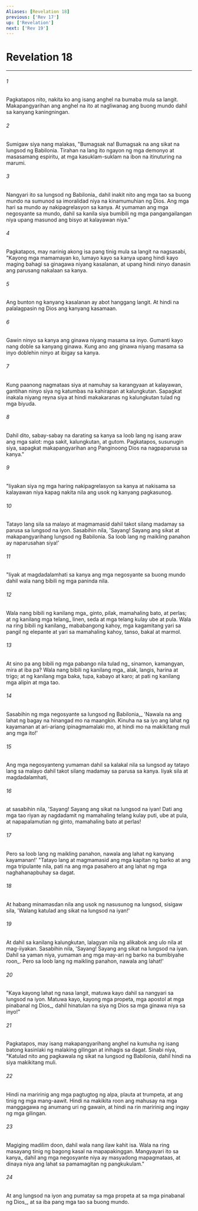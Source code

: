 ```yaml
---
Aliases: [Revelation 18]
previous: ['Rev 17']
up: ['Revelation']
next: ['Rev 19']
---
```

# Revelation 18

***






















###### 1 










Pagkatapos nito, nakita ko ang isang anghel na bumaba mula sa langit. Makapangyarihan ang anghel na ito at nagliwanag ang buong mundo dahil sa kanyang kaningningan. 





















###### 2 










Sumigaw siya nang malakas, "Bumagsak na! Bumagsak na ang sikat na lungsod ng Babilonia. Tirahan na lang ito ngayon ng mga demonyo at masasamang espiritu, at mga kasuklam-suklam na ibon na itinuturing na marumi. 





















###### 3 










Nangyari ito sa lungsod ng Babilonia_ dahil inakit nito ang mga tao sa buong mundo na sumunod sa imoralidad niya na kinamumuhian ng Dios. Ang mga hari sa mundo ay nakipagrelasyon sa kanya. At yumaman ang mga negosyante sa mundo, dahil sa kanila siya bumibili ng mga pangangailangan niya upang masunod ang bisyo at kalayawan niya." 





















###### 4 










Pagkatapos, may narinig akong isa pang tinig mula sa langit na nagsasabi, "Kayong mga mamamayan ko, lumayo kayo sa kanya upang hindi kayo maging bahagi sa ginagawa niyang kasalanan, at upang hindi ninyo danasin ang parusang nakalaan sa kanya. 





















###### 5 










Ang bunton ng kanyang kasalanan ay abot hanggang langit. At hindi na palalagpasin ng Dios ang kanyang kasamaan. 





















###### 6 










Gawin ninyo sa kanya ang ginawa niyang masama sa inyo. Gumanti kayo nang doble sa kanyang ginawa. Kung ano ang ginawa niyang masama sa inyo doblehin ninyo at ibigay sa kanya. 





















###### 7 










Kung paanong nagmataas siya at namuhay sa karangyaan at kalayawan, gantihan ninyo siya ng katumbas na kahirapan at kalungkutan. Sapagkat inakala niyang reyna siya at hindi makakaranas ng kalungkutan tulad ng mga biyuda. 





















###### 8 










Dahil dito, sabay-sabay na darating sa kanya sa loob lang ng isang araw ang mga salot: mga sakit, kalungkutan, at gutom. Pagkatapos, susunugin siya, sapagkat makapangyarihan ang Panginoong Dios na nagpaparusa sa kanya." 





















###### 9 










"Iiyakan siya ng mga haring nakipagrelasyon sa kanya at nakisama sa kalayawan niya kapag nakita nila ang usok ng kanyang pagkasunog. 





















###### 10 










Tatayo lang sila sa malayo at magmamasid dahil takot silang madamay sa parusa sa lungsod na iyon. Sasabihin nila, 'Sayang! Sayang ang sikat at makapangyarihang lungsod ng Babilonia. Sa loob lang ng maikling panahon ay naparusahan siya!' 





















###### 11 










"Iiyak at magdadalamhati sa kanya ang mga negosyante sa buong mundo dahil wala nang bibili ng mga paninda nila. 





















###### 12 










Wala nang bibili ng kanilang mga_ ginto, pilak, mamahaling bato, at perlas; at ng kanilang mga telang_ linen, seda at mga telang kulay ube at pula. Wala na ring bibili ng kanilang_ mababangong kahoy, mga kagamitang yari sa pangil ng elepante at yari sa mamahaling kahoy, tanso, bakal at marmol. 





















###### 13 










At sino pa ang bibili ng mga pabango nila tulad ng_ sinamon, kamangyan, mira at iba pa? Wala nang bibili ng kanilang mga_ alak, langis, harina at trigo; at ng kanilang mga baka, tupa, kabayo at karo; at pati ng kanilang mga alipin at mga tao. 





















###### 14 










Sasabihin ng mga negosyante sa lungsod ng Babilonia,_ 'Nawala na ang lahat ng bagay na hinangad mo na maangkin. Kinuha na sa iyo ang lahat ng kayamanan at ari-ariang ipinagmamalaki mo, at hindi mo na makikitang muli ang mga ito!' 





















###### 15 










Ang mga negosyanteng yumaman dahil sa kalakal nila sa lungsod ay tatayo lang sa malayo dahil takot silang madamay sa parusa sa kanya. Iiyak sila at magdadalamhati, 





















###### 16 










at sasabihin nila, 'Sayang! Sayang ang sikat na lungsod na iyan! Dati ang mga tao riyan ay nagdadamit ng mamahaling telang kulay puti, ube at pula, at napapalamutian ng ginto, mamahaling bato at perlas! 





















###### 17 










Pero sa loob lang ng maikling panahon, nawala ang lahat ng kanyang kayamanan!' "Tatayo lang at magmamasid ang mga kapitan ng barko at ang mga tripulante nila, pati na ang mga pasahero at ang lahat ng mga naghahanapbuhay sa dagat. 





















###### 18 










At habang minamasdan nila ang usok ng nasusunog na lungsod, sisigaw sila, 'Walang katulad ang sikat na lungsod na iyan!' 





















###### 19 










At dahil sa kanilang kalungkutan, lalagyan nila ng alikabok ang ulo nila at mag-iiyakan. Sasabihin nila, 'Sayang! Sayang ang sikat na lungsod na iyan. Dahil sa yaman niya, yumaman ang mga may-ari ng barko na bumibiyahe roon_. Pero sa loob lang ng maikling panahon, nawala ang lahat!' 





















###### 20 










"Kaya kayong lahat ng nasa langit, matuwa kayo dahil sa nangyari sa lungsod na iyon. Matuwa kayo, kayong mga propeta, mga apostol at mga pinabanal ng Dios_, dahil hinatulan na siya ng Dios sa mga ginawa niya sa inyo!" 





















###### 21 










Pagkatapos, may isang makapangyarihang anghel na kumuha ng isang batong kasinlaki ng malaking gilingan at inihagis sa dagat. Sinabi niya, "Katulad nito ang pagkawala ng sikat na lungsod ng Babilonia, dahil hindi na siya makikitang muli. 





















###### 22 










Hindi na maririnig ang mga pagtugtog ng alpa, plauta at trumpeta, at ang tinig ng mga mang-aawit. Hindi na makikita roon ang mahusay na mga manggagawa ng anumang uri ng gawain, at hindi na rin maririnig ang ingay ng mga gilingan. 





















###### 23 










Magiging madilim doon, dahil wala nang ilaw kahit isa. Wala na ring masayang tinig ng bagong kasal na mapapakinggan. Mangyayari ito sa kanya_ dahil ang mga negosyante niya ay masyadong mapagmataas, at dinaya niya ang lahat sa pamamagitan ng pangkukulam." 





















###### 24 










At ang lungsod na iyon ang pumatay sa mga propeta at sa mga pinabanal ng Dios_, at sa iba pang mga tao sa buong mundo.
